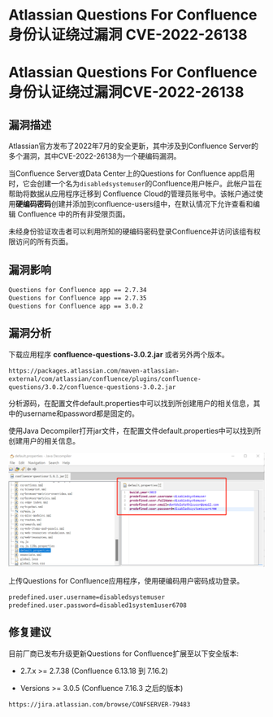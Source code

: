 # Atlassian Questions For Confluence 身份认证绕过漏洞 CVE-2022-26138

# Atlassian Questions For Confluence 身份认证绕过漏洞CVE-2022-26138

## 漏洞描述

Atlassian官方发布了2022年7月的安全更新，其中涉及到Confluence Server的多个漏洞，其中CVE-2022-26138为一个硬编码漏洞。

当Confluence Server或Data Center上的Questions for Confluence app启用时，它会创建一个名为`disabledsystemuser`的Confluence用户帐户。此帐户旨在帮助将数据从应用程序迁移到 Confluence Cloud的管理员账号中。该帐户通过使用**硬编码密码**创建并添加到confluence-users组中，在默认情况下允许查看和编辑 Confluence 中的所有非受限页面。

未经身份验证攻击者可以利用所知的硬编码密码登录Confluence并访问该组有权限访问的所有页面。

## 漏洞影响

```
Questions for Confluence app == 2.7.34
Questions for Confluence app == 2.7.35
Questions for Confluence app == 3.0.2
```

## 漏洞分析

下载应用程序 **confluence-questions-3.0.2.jar** 或者另外两个版本。

```
https://packages.atlassian.com/maven-atlassian-external/com/atlassian/confluence/plugins/confluence-questions/3.0.2/confluence-questions-3.0.2.jar
```

分析源码，在配置文件default.properties中可以找到所创建用户的相关信息，其中的username和password都是固定的。

使用Java Decompiler打开jar文件，在配置文件default.properties中可以找到所创建用户的相关信息。

![image-20230228165102312](images/image-20230228165102312.png)


上传Questions for Confluence应用程序，使用硬编码用户密码成功登录。

```
predefined.user.username=disabledsystemuser
predefined.user.password=disabled1system1user6708
```

## 修复建议

目前厂商已发布升级更新Questions for Confluence扩展至以下安全版本:

- 2.7.x >= 2.7.38 (Confluence 6.13.18 到 7.16.2)

- Versions >= 3.0.5 (Confluence 7.16.3 之后的版本)

```
https://jira.atlassian.com/browse/CONFSERVER-79483
```

